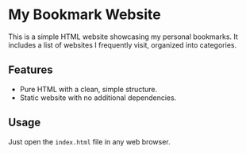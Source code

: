 # My Bookmark Website
This is a simple HTML website showcasing my personal bookmarks. It includes a list of websites I frequently visit, organized into categories.

## Features
- Pure HTML with a clean, simple structure.
- Static website with no additional dependencies.

## Usage
Just open the `index.html` file in any web browser.
